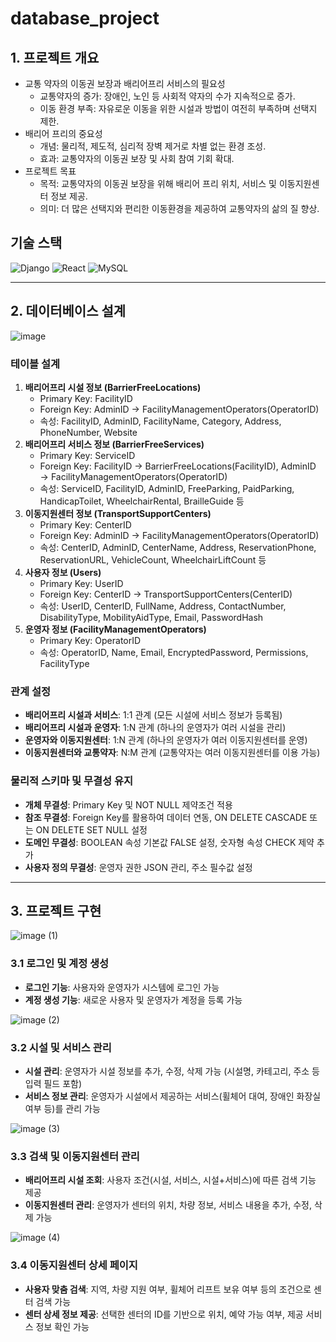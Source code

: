 # database_project

## 1. 프로젝트 개요

- 교통 약자의 이동권 보장과 배리어프리 서비스의 필요성
    - 교통약자의 증가: 장애인, 노인 등 사회적 약자의 수가 지속적으로 증가.
    - 이동 환경 부족: 자유로운 이동을 위한 시설과 방법이 여전히 부족하며 선택지 제한.
- 배리어 프리의 중요성
    - 개념: 물리적, 제도적, 심리적 장벽 제거로 차별 없는 환경 조성.
    - 효과: 교통약자의 이동권 보장 및 사회 참여 기회 확대.
- 프로젝트 목표
    - 목적: 교통약자의 이동권 보장을 위해 배리어 프리 위치, 서비스 및 이동지원센터 정보 제공.
    - 의미: 더 많은 선택지와 편리한 이동환경을 제공하여 교통약자의 삶의 질 향상.

## 기술 스택

![Django](https://img.shields.io/badge/Backend-Django-092E20?style=for-the-badge&logo=django&logoColor=white)
![React](https://img.shields.io/badge/Frontend-React-61DAFB?style=for-the-badge&logo=react&logoColor=black)
![MySQL](https://img.shields.io/badge/Database-MySQL-4479A1?style=for-the-badge&logo=mysql&logoColor=white)

---

## 2. 데이터베이스 설계

![image](https://github.com/user-attachments/assets/e439a7b3-cf33-4c11-8651-6ebdc17de690)

### 테이블 설계

1. **배리어프리 시설 정보 (BarrierFreeLocations)**
    - Primary Key: FacilityID
    - Foreign Key: AdminID → FacilityManagementOperators(OperatorID)
    - 속성: FacilityID, AdminID, FacilityName, Category, Address, PhoneNumber, Website
2. **배리어프리 서비스 정보 (BarrierFreeServices)**
    - Primary Key: ServiceID
    - Foreign Key: FacilityID → BarrierFreeLocations(FacilityID), AdminID → FacilityManagementOperators(OperatorID)
    - 속성: ServiceID, FacilityID, AdminID, FreeParking, PaidParking, HandicapToilet, WheelchairRental, BrailleGuide 등
3. **이동지원센터 정보 (TransportSupportCenters)**
    - Primary Key: CenterID
    - Foreign Key: AdminID → FacilityManagementOperators(OperatorID)
    - 속성: CenterID, AdminID, CenterName, Address, ReservationPhone, ReservationURL, VehicleCount, WheelchairLiftCount 등
4. **사용자 정보 (Users)**
    - Primary Key: UserID
    - Foreign Key: CenterID → TransportSupportCenters(CenterID)
    - 속성: UserID, CenterID, FullName, Address, ContactNumber, DisabilityType, MobilityAidType, Email, PasswordHash
5. **운영자 정보 (FacilityManagementOperators)**
    - Primary Key: OperatorID
    - 속성: OperatorID, Name, Email, EncryptedPassword, Permissions, FacilityType

### 관계 설정

- **배리어프리 시설과 서비스**: 1:1 관계 (모든 시설에 서비스 정보가 등록됨)
- **배리어프리 시설과 운영자**: 1:N 관계 (하나의 운영자가 여러 시설을 관리)
- **운영자와 이동지원센터**: 1:N 관계 (하나의 운영자가 여러 이동지원센터를 운영)
- **이동지원센터와 교통약자**: N:M 관계 (교통약자는 여러 이동지원센터를 이용 가능)

### 물리적 스키마 및 무결성 유지

- **개체 무결성**: Primary Key 및 NOT NULL 제약조건 적용
- **참조 무결성**: Foreign Key를 활용하여 데이터 연동, ON DELETE CASCADE 또는 ON DELETE SET NULL 설정
- **도메인 무결성**: BOOLEAN 속성 기본값 FALSE 설정, 숫자형 속성 CHECK 제약 추가
- **사용자 정의 무결성**: 운영자 권한 JSON 관리, 주소 필수값 설정

---

## 3. 프로젝트 구현

![image (1)](https://github.com/user-attachments/assets/000144b2-40df-44a5-985e-6efdb7f2075b)

### 3.1 로그인 및 계정 생성

- **로그인 기능**: 사용자와 운영자가 시스템에 로그인 가능
- **계정 생성 기능**: 새로운 사용자 및 운영자가 계정을 등록 가능

![image (2)](https://github.com/user-attachments/assets/3a763ce6-f01e-4078-8ece-e6c169b46690)

### 3.2 시설 및 서비스 관리

- **시설 관리**: 운영자가 시설 정보를 추가, 수정, 삭제 가능 (시설명, 카테고리, 주소 등 입력 필드 포함)
- **서비스 정보 관리**: 운영자가 시설에서 제공하는 서비스(휠체어 대여, 장애인 화장실 여부 등)를 관리 가능

![image (3)](https://github.com/user-attachments/assets/84b9cc9b-b050-41bb-abec-d9b3b0139a59)

### 3.3 검색 및 이동지원센터 관리

- **배리어프리 시설 조회**: 사용자 조건(시설, 서비스, 시설+서비스)에 따른 검색 기능 제공
- **이동지원센터 관리**: 운영자가 센터의 위치, 차량 정보, 서비스 내용을 추가, 수정, 삭제 가능

![image (4)](https://github.com/user-attachments/assets/51473081-9258-4e44-81b2-9196178f3f21)

### 3.4 이동지원센터 상세 페이지

- **사용자 맞춤 검색**: 지역, 차량 지원 여부, 휠체어 리프트 보유 여부 등의 조건으로 센터 검색 가능
- **센터 상세 정보 제공**: 선택한 센터의 ID를 기반으로 위치, 예약 가능 여부, 제공 서비스 정보 확인 가능
